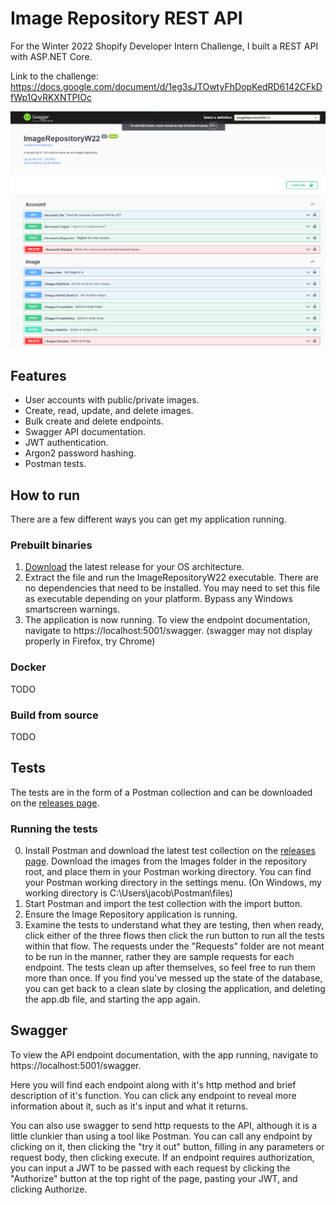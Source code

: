 # Image Repository REST API

For the Winter 2022 Shopify Developer Intern Challenge, I built a REST API with ASP.NET Core.

Link to the challenge: https://docs.google.com/document/d/1eg3sJTOwtyFhDopKedRD6142CFkDfWp1QvRKXNTPIOc

![alt text](https://github.com/jacobmichels/ImageRepositoryW22/blob/master/Screenshot.png "Logo Title Text 1")

## Features
- User accounts with public/private images.
- Create, read, update, and delete images.
- Bulk create and delete endpoints.
- Swagger API documentation.
- JWT authentication.
- Argon2 password hashing.
- Postman tests.

## How to run
There are a few different ways you can get my application running.
### Prebuilt binaries
1. [Download](https://github.com/jacobmichels/ImageRepositoryW22/releases) the latest release for your OS architecture.
2. Extract the file and run the ImageRepositoryW22 executable. There are no dependencies that need to be installed. You may need to set this file as executable depending on your platform. Bypass any Windows smartscreen warnings.
3. The application is now running. To view the endpoint documentation, navigate to https://localhost:5001/swagger. (swagger may not display properly in Firefox, try Chrome)

### Docker
TODO

### Build from source
TODO

## Tests

The tests are in the form of a Postman collection and can be downloaded on the [releases page](https://github.com/jacobmichels/ImageRepositoryW22/releases).

### Running the tests
0. Install Postman and download the latest test collection on the [releases page](https://github.com/jacobmichels/ImageRepositoryW22/releases). Download the images from the Images folder in the repository root, and place them in your Postman working directory. You can find your Postman working directory in the settings menu. (On Windows, my working directory is C:\Users\jacob\Postman\files)
1. Start Postman and import the test collection with the import button.
2. Ensure the Image Repository application is running.
3. Examine the tests to understand what they are testing, then when ready, click either of the three flows then click the run button to run all the tests within that flow. The requests under the "Requests" folder are not meant to be run in the manner, rather they are sample requests for each endpoint. The tests clean up after themselves, so feel free to run them more than once. If you find you've messed up the state of the database, you can get back to a clean slate by closing the application, and deleting the app.db file, and starting the app again.

## Swagger

To view the API endpoint documentation, with the app running, navigate to https://localhost:5001/swagger.

Here you will find each endpoint along with it's http method and brief description of it's function. You can click any endpoint to reveal more information about it, such as it's input and what it returns.

You can also use swagger to send http requests to the API, although it is a little clunkier than using a tool like Postman. You can call any endpoint by clicking on it, then clicking the "try it out" button, filling in any parameters or request body, then clicking execute. If an endpoint requires authorization, you can input a JWT to be passed with each request by clicking the "Authorize" button at the top right of the page, pasting your JWT, and clicking Authorize.
